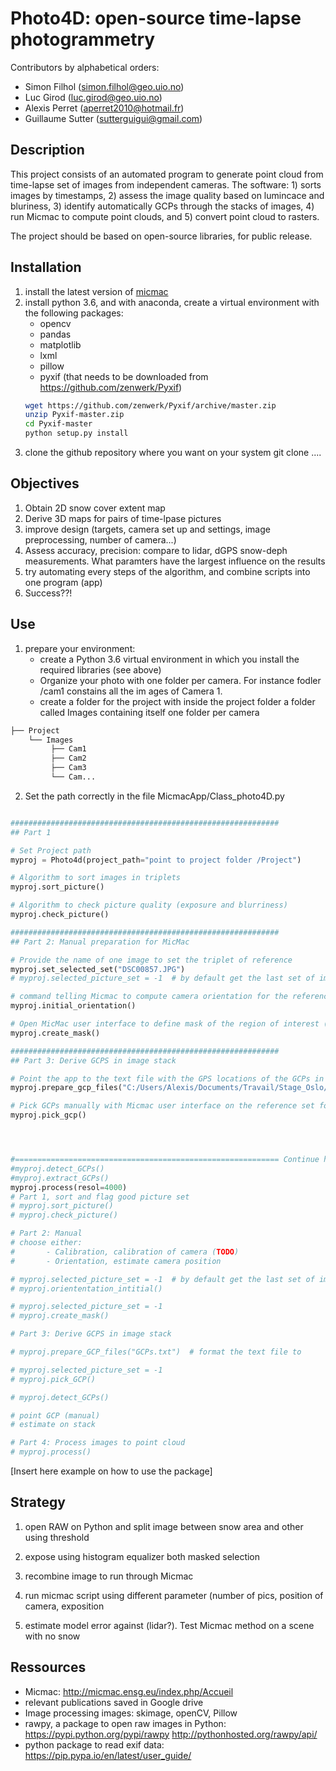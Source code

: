 # Photo4D: open-source time-lapse photogrammetry 

Contributors by alphabetical orders:
- Simon Filhol (simon.filhol@geo.uio.no)
- Luc Girod (luc.girod@geo.uio.no)
- Alexis Perret (aperret2010@hotmail.fr)
- Guillaume Sutter (sutterguigui@gmail.com)

## Description

This project consists of an automated program to generate point cloud from time-lapse set of images from independent cameras. The software: 
      1) sorts images by timestamps, 
      2) assess the image quality based on lumincace and bluriness, 
      3) identify automatically GCPs through the stacks of images, 
      4) run Micmac to compute point clouds, and 
      5) convert point cloud to rasters. 

The project should be based on open-source libraries, for public release. 

## Installation
1. install the latest version of [micmac](https://micmac.ensg.eu/index.php/Install)
2. install python 3.6, and with anaconda, create a virtual environment with the following packages: 
     - opencv 
     - pandas 
     - matplotlib
     - lxml
     - pillow
     - pyxif (that needs to be downloaded from https://github.com/zenwerk/Pyxif)
     ```sh
     wget https://github.com/zenwerk/Pyxif/archive/master.zip
     unzip Pyxif-master.zip
     cd Pyxif-master
     python setup.py install
     ```
 3. clone the github repository where you want on your system
     git clone ....

## Objectives

 1. Obtain 2D snow cover extent map
 2. Derive 3D maps for pairs of time-lpase pictures
 3. improve design (targets, camera set up and settings, image preprocessing, number of camera...)
 4. Assess accuracy, precision: compare to lidar, dGPS snow-deph measurements. What paramters have the largest influence on the results
 5. try automating every steps of the algorithm, and combine scripts into one program (app)
 6. Success??!

## Use

1. prepare your environment: 
      - create a Python 3.6 virtual environment in which you install the required libraries (see above)
      - Organize your photo with one folder per camera. For instance fodler /cam1 constains all the im ages of Camera 1.
      - create a folder for the project with inside the project folder a folder called Images containing itself one folder per camera
```bash
├── Project
    └── Images
         ├── Cam1
         ├── Cam2
         ├── Cam3
         └── Cam...
```


2. Set the path correctly in the file MicmacApp/Class_photo4D.py

```python

############################################################
## Part 1

# Set Project path
myproj = Photo4d(project_path="point to project folder /Project")

# Algorithm to sort images in triplets
myproj.sort_picture()

# Algorithm to check picture quality (exposure and blurriness)
myproj.check_picture()

############################################################
## Part 2: Manual preparation for MicMac

# Provide the name of one image to set the triplet of reference
myproj.set_selected_set("DSC00857.JPG")
# myproj.selected_picture_set = -1  # by default get the last set of image. Change to the correct index where there are good quality images

# command telling Micmac to compute camera orientation for the reference set
myproj.initial_orientation()

# Open MicMac user interface to define mask of the region of interest (ROI). Select a polygon for the ROI, and exit the window. This needs to be done for each camera.
myproj.create_mask()

############################################################
## Part 3: Derive GCPS in image stack

# Point the app to the text file with the GPS locations of the GCPs in format (name, East, North, Elec)
myproj.prepare_gcp_files("C:/Users/Alexis/Documents/Travail/Stage_Oslo/Grandeurnature/GCP/Pt_gps_gcp.txt")

# Pick GCPs manually with Micmac user interface on the reference set for each camera
myproj.pick_gcp()




#=========================================================== Continue help from here
#myproj.detect_GCPs()
#myproj.extract_GCPs()
myproj.process(resol=4000)
# Part 1, sort and flag good picture set
# myproj.sort_picture()
# myproj.check_picture()

# Part 2: Manual
# choose either:
# 		- Calibration, calibration of camera (TODO)
# 		- Orientation, estimate camera position

# myproj.selected_picture_set = -1  # by default get the last set of image. Change to the correct index where there are good quality images
# myproj.oriententation_intitial()

# myproj.selected_picture_set = -1
# myproj.create_mask()

# Part 3: Derive GCPS in image stack

# myproj.prepare_GCP_files("GCPs.txt")  # format the text file to

# myproj.selected_picture_set = -1
# myproj.pick_GCP()

# myproj.detect_GCPs()

# point GCP (manual)
# estimate on stack

# Part 4: Process images to point cloud
# myproj.process()
```


[Insert here example on how to use the package]

## Strategy

1. open RAW on Python and split image between snow area and other using threshold
2. expose using histogram equalizer both masked selection
3. recombine image to run through Micmac

4. run micmac script using different parameter (number of pics, position of camera, exposition
5. estimate model error against (lidar?). Test Micmac method on a scene with no snow



## Ressources

- Micmac: http://micmac.ensg.eu/index.php/Accueil
- relevant publications saved in Google drive
- Image processing images: skimage, openCV, Pillow
- rawpy, a package to open raw images in Python: https://pypi.python.org/pypi/rawpy  http://pythonhosted.org/rawpy/api/
- python package to read exif data: https://pip.pypa.io/en/latest/user_guide/
